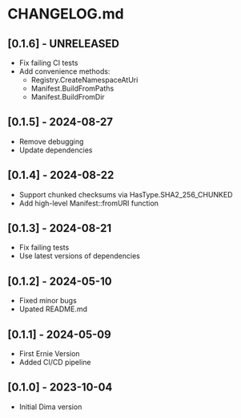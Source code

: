 # CHANGELOG.md

## [0.1.6] - UNRELEASED

- Fix failing CI tests
- Add convenience methods:
  - Registry.CreateNamespaceAtUri
  - Manifest.BuildFromPaths
  - Manifest.BuildFromDir

## [0.1.5] - 2024-08-27

- Remove debugging
- Update dependencies

## [0.1.4] - 2024-08-22

- Support chunked checksums via HasType.SHA2_256_CHUNKED
- Add high-level Manifest::fromURI function

## [0.1.3] - 2024-08-21

- Fix failing tests
- Use latest versions of dependencies
  
## [0.1.2] - 2024-05-10

- Fixed minor bugs
- Upated README.md

## [0.1.1] - 2024-05-09

- First Ernie Version
- Added CI/CD pipeline

## [0.1.0] - 2023-10-04

- Initial Dima version
